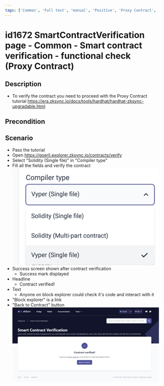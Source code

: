 ```yaml
---
tags: ['Common', 'Full test', 'manual', 'Positive', 'Proxy Contract', 'regression', 'Smart Contract Verification page', 'Active']
---
```


# id1672 SmartContractVerification page - Common - Smart contract verification - functional check (Proxy Contract)

## Description
  - To verify the contract you need to proceed with the Proxy Contract   tutorial https://era.zksync.io/docs/tools/hardhat/hardhat-zksync-upgradable.html

## Precondition


## Scenario
- Pass the tutorial
- Open https://goerli.explorer.zksync.io/contracts/verify
- Select "Solidity (Single file)" in "Compiler type"
- Fill all the fields and verify the contract
  ![Screenshot](../../../../static/img/Common/SmartContractVerification/id1672_1.png)
- Success screen shown after contract verification
    - Success mark displayed
- Headline
    - Contract verified!
- Text
    - Anyone on block explorer could check it's code and interact with it
- "Block explorer" is a link
- "Back to Contract" button
  ![Screenshot](../../../../static/img/Common/SmartContractVerification/id1672_2.png)